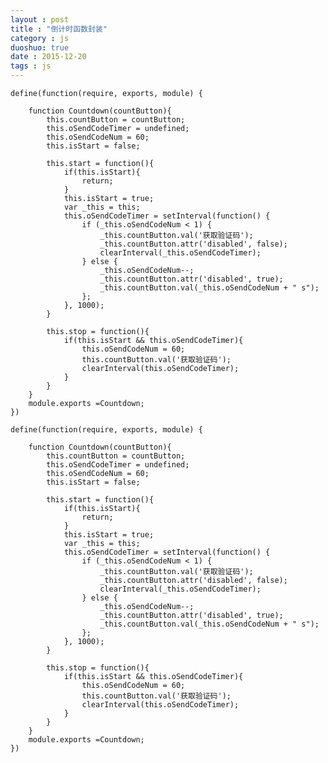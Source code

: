 ```yaml
---
layout : post
title : "倒计时函数封装"
category : js
duoshuo: true
date : 2015-12-20
tags : js
---
```


	
	
	define(function(require, exports, module) {
	
	    function Countdown(countButton){
	        this.countButton = countButton;
	        this.oSendCodeTimer = undefined;
	        this.oSendCodeNum = 60;
	        this.isStart = false;
	
	        this.start = function(){
	            if(this.isStart){
	                return;
	            }
	            this.isStart = true;
	            var _this = this;
	            this.oSendCodeTimer = setInterval(function() {
	                if (_this.oSendCodeNum < 1) {
	                    _this.countButton.val('获取验证码');
	                    _this.countButton.attr('disabled', false);
	                    clearInterval(_this.oSendCodeTimer);
	                } else {
	                    _this.oSendCodeNum--;
	                    _this.countButton.attr('disabled', true);
	                    _this.countButton.val(_this.oSendCodeNum + " s");
	                };
	            }, 1000);
	        }
	
	        this.stop = function(){
	            if(this.isStart && this.oSendCodeTimer){
	                this.oSendCodeNum = 60;
	                this.countButton.val('获取验证码');
	                clearInterval(this.oSendCodeTimer);
	            }
	        }
	    }
	    module.exports =Countdown;
	})

<!--more-->

	
	
	define(function(require, exports, module) {
	
	    function Countdown(countButton){
	        this.countButton = countButton;
	        this.oSendCodeTimer = undefined;
	        this.oSendCodeNum = 60;
	        this.isStart = false;
	
	        this.start = function(){
	            if(this.isStart){
	                return;
	            }
	            this.isStart = true;
	            var _this = this;
	            this.oSendCodeTimer = setInterval(function() {
	                if (_this.oSendCodeNum < 1) {
	                    _this.countButton.val('获取验证码');
	                    _this.countButton.attr('disabled', false);
	                    clearInterval(_this.oSendCodeTimer);
	                } else {
	                    _this.oSendCodeNum--;
	                    _this.countButton.attr('disabled', true);
	                    _this.countButton.val(_this.oSendCodeNum + " s");
	                };
	            }, 1000);
	        }
	
	        this.stop = function(){
	            if(this.isStart && this.oSendCodeTimer){
	                this.oSendCodeNum = 60;
	                this.countButton.val('获取验证码');
	                clearInterval(this.oSendCodeTimer);
	            }
	        }
	    }
	    module.exports =Countdown;
	})
